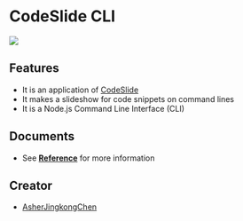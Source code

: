 # CodeSlide CLI
[![](https://img.shields.io/npm/v/codeslide-cli?color=%230647D4&label=npm&style=flat-square)](https://www.npmjs.com/package/codeslide-cli?activeTab=readme)

## Features
- It is an application of [CodeSlide](https://github.com/AsherJingkongChen/codeslide)
- It makes a slideshow for code snippets on command lines
- It is a Node.js Command Line Interface (CLI)

## Documents
- See [**Reference**](https://github.com/AsherJingkongChen/codeslide/blob/main/applications/cli/docs/REFERENCE.md) for more information

## Creator
- [AsherJingkongChen](https://github.com/AsherJingkongChen)
